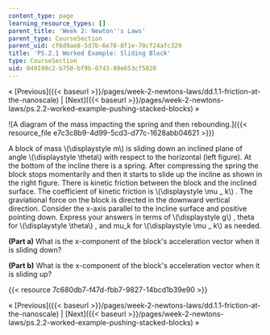```yaml
---
content_type: page
learning_resource_types: []
parent_title: 'Week 2: Newton''s Laws'
parent_type: CourseSection
parent_uid: cf6d9ae8-5d7b-6e78-8f1e-70cf24afc329
title: 'PS.2.1 Worked Example: Sliding Block'
type: CourseSection
uid: 049199c2-b750-bf9b-0743-89e653cf5020
---
```


« [Previous]({{< baseurl >}}/pages/week-2-newtons-laws/dd.1.1-friction-at-the-nanoscale) | [Next]({{< baseurl >}}/pages/week-2-newtons-laws/ps.2.2-worked-example-pushing-stacked-blocks) »

![A diagram of the mass impacting the spring and then rebounding.]({{< resource_file e7c3c8b9-4d99-5cd3-d77c-1628abb04621 >}})

A block of mass \\(\\displaystyle m\\) is sliding down an inclined plane of angle \\(\\displaystyle \\theta\\) with respect to the horizontal (left figure). At the bottom of the incline there is a spring. After compressing the spring the block stops momentarily and then it starts to slide up the incline as shown in the right figure. There is kinetic friction between the block and the inclined surface. The coefficient of kinetic friction is \\(\\displaystyle \\mu \_ k\\) . The graviational force on the block is directed in the downward vertical direction. Consider the x-axis parallel to the incline surface and positive pointing down. Express your answers in terms of \\(\\displaystyle g\\) , theta for \\(\\displaystyle \\theta\\) , and mu\_k for \\(\\displaystyle \\mu \_ k\\) as needed.

**(Part a)** What is the x-component of the block's acceleration vector when it is sliding down?

**(Part b)** What is the x-component of the block's acceleration vector when it is sliding up?

{{< resource 7c680db7-f47d-fbb7-9827-14bcd1b39e90 >}}

« [Previous]({{< baseurl >}}/pages/week-2-newtons-laws/dd.1.1-friction-at-the-nanoscale) | [Next]({{< baseurl >}}/pages/week-2-newtons-laws/ps.2.2-worked-example-pushing-stacked-blocks) »